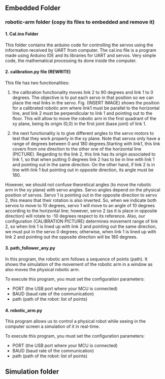 

## Embedded Folder
### robotic-arm folder (copy its files to embedded and remove it)
#### 1. Cal.ino Folder
This folder contains the arduino code for controlling the servos using the information received by UART from computer. The cal.ino file is a program made using Arduino IDE and its libraries for UART and servos. Very simple code, the mathematical processing its done inside the computer.

#### 2. calibration.py file (REWRITE)
This file has two functionalities: 
1. the calibration functionality moves link 2 to 90 degrees and link 1 to 0 degrees. The objective is to put each servo in that position so we can place the real links in the servo. Fig. (INSERT IMAGE) shows the position for a calibrated robotic arm where link1 must be parallel to the horizontal line, and link 2 must be perpendicular to link 1 and pointing out to the floor. This will allow to move the robotic arm in the first quadrant of the xy plane, being its origin (0,0) in the first joint (base joint) of link 1. 

2. the next functionality is to give different angles to the servo motors to test that they work properly in the xy plane. Note that servos only have a range of degrees between 0 and 180 degrees.Starting with link1, this link covers from one direction to the other one of the horizontal line (PICTURE). Regarding to the link 2, this link has its origin associated to link 1, so that when putting 0 degrees link 2 has to be in line with link 1 and pointing out in the same direction. On the other hand, if link 2 is in line with link 1 but pointing out in opposite direction, its angle must be 180. 
    
However, we should not confuse theoretical angles (to move the robotic arm in the xy plane) with servo angles. Servo angles depend on the physical position of servos. Servo 1 is pointing out in the opposite direction to servo 2, this means that their rotation is also inverted. So, when we indicate both servos to move to 10 degrees, servo 1 will move to an angle of 10 degrees according to the horizontal line; however, servo 2 (as it is place in opposite direction) will rotate to -10 degrees respect to its reference. Also, our configuration (CALIBRATION PICTURE) determines movement range of link 2, so when link 1 is lined up with link 2 and pointing out the same direction, we must put in the servo 0 degrees; otherwise, when link 1 is lined up with link 2 and pointing out the opposite direction will be 180 degrees.

#### 3. path_follower_any.py
In this program, the robotic arm follows a sequence of points (path). It shows the simulation of the movement of the robotic arm in a window as also moves the physical robotic arm. 

To execute this program, you must set the configuration parameters:
-   PORT (the USB port where your MCU is connected)  
-   BAUD (baud rate of the communication)             
-   path (path of the robot: list of points)


#### 4. robotic_arm.py
This program allows us to control a physical robot while seeing in the computer screen a simulation of it in real-time.

To execute this program, you must set the configuration parameters:
-   PORT (the USB port where your MCU is connected)  
-   BAUD (baud rate of the communication)             
-   path (path of the robot: list of points)



## Simulation folder